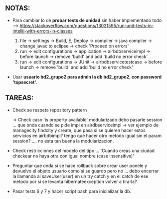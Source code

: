 ## NOTAS:

* Para cambiar lo de **probar tests de unidad** sin haber implementado todo 
	--> https://stackoverflow.com/questions/13031595/run-unit-tests-in-intellij-with-errors-in-classes 
	1. file -> settings -> Build, E, Deploy -> compiler -> java compiler -> change javac to eclipse -> check 'Proceed on errors'
	2. run -> edit configurations -> application -> airbdbserviceimpl -> before launch -> remove 'build' and add 'build no error check'
	3. run -> edit configurations -> JUnit -> airbdbservicetestcase -> before launch -> remove 'build' and add 'build no error check'	

* Usar __usuario bd2_grupo2 para admin la db bd2_grupo2, con password 'topsecret'__.

## TAREAS:

* Check se respeta repository pattern

	-> Check caso 'is property available' modularizado debo pasarle session ... que onda cuando se pide impl en airdbserviceimpl
	-> ver ejemplo de managecity findcity y create, que pasa si se quieren hacer estos servicios en airbdbimpl? tengo que hacer otro metodo igual sin el param session? .... no esta tan buena la modularizacion.

* Check restricciones del modelo del tipo ... 'Cuando creas una ciudad checkear no haya otra con igual nombre (case insensitive)'

* Preguntar que onda si se hace rollback sobre crear user ponele y devuelvo el objeto usuario como si se guardo pero no ... debo encerrar la llamanda al saveUser(user) en un try catch y en el catch de ese metodo por si se levanta hibernateexception volver a tirarla?

* Pasar tests 6 y 7 y hacer script bash para inicializar la db.

